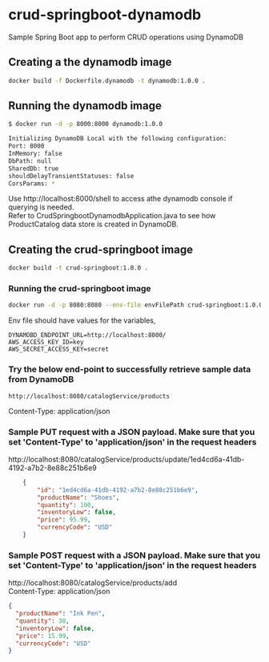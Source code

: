 # crud-springboot-dynamodb

Sample Spring Boot app to perform CRUD operations using DynamoDB

## Creating a the dynamodb image

``` bash
docker build -f Dockerfile.dynamodb -t dynamodb:1.0.0 .
```

## Running the dynamodb image

``` bash
$ docker run -d -p 8000:8000 dynamodb:1.0.0

Initializing DynamoDB Local with the following configuration:
Port: 8000
InMemory: false
DbPath:	null
SharedDb: true
shouldDelayTransientStatuses: false
CorsParams: *
```

Use http://localhost:8000/shell to access athe dynamodb console if querying is needed.
</br>Refer to CrudSpringbootDynamodbApplication.java to see how ProductCatalog data store is created in DynamoDB. 

## Creating the crud-springboot image

``` bash
docker build -t crud-springboot:1.0.0 .
```

### Running the crud-springboot image

``` bash
docker run -d -p 8080:8080 --env-file envFilePath crud-springboot:1.0.0
```

Env file should have values for the variables,

``` no-highlight
DYNAMOBD_ENDPOINT_URL=http://localhost:8000/
AWS_ACCESS_KEY_ID=key
AWS_SECRET_ACCESS_KEY=secret
```

### Try the below end-point to successfully retrieve sample data from DynamoDB

``` no-highlight
http://localhost:8080/catalogService/products
```

Content-Type: application/json

### Sample PUT request with a JSON payload. Make sure that you set 'Content-Type' to 'application/json' in the request headers

http://localhost:8080/catalogService/products/update/1ed4cd6a-41db-4192-a7b2-8e88c251b6e9

``` json
    {
        "id": "1ed4cd6a-41db-4192-a7b2-8e88c251b6e9",
        "productName": "Shoes",
        "quantity": 100,
        "inventoryLow": false,
        "price": 95.99,
        "currencyCode": "USD"
    }
```

### Sample POST request with a JSON payload. Make sure that you set 'Content-Type' to 'application/json' in the request headers

http://localhost:8080/catalogService/products/add
</br>Content-Type: application/json

``` json
{
  "productName": "Ink Pen",
  "quantity": 30,
  "inventoryLow": false,
  "price": 15.99,
  "currencyCode": "USD"
}
```

